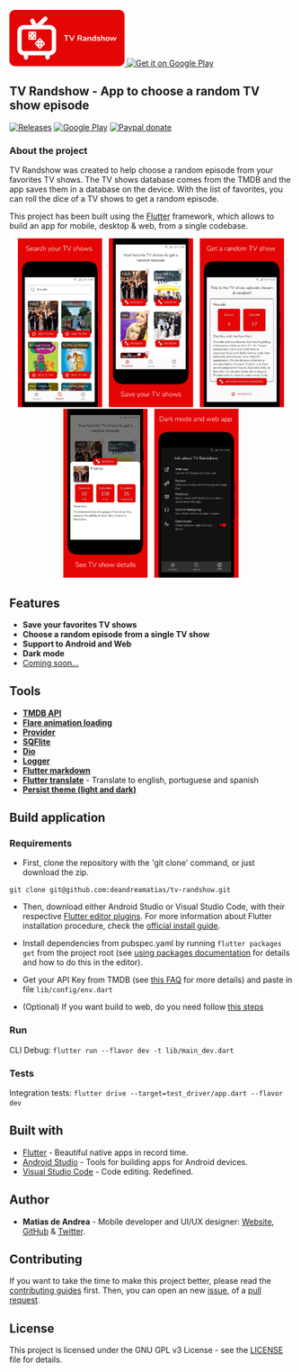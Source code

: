 <p>
  <a href="https://tvrandshow.com/">
    <img alt="TV Randshow website" src="./images/icon.png" height="100">
  </a>
  <a href='https://play.google.com/store/apps/details?id=deandrea.matias.tv_randshow&pcampaignid=pcampaignidMKT-Other-global-all-co-prtnr-py-PartBadge-Mar2515-1'>
    <img alt='Get it on Google Play' src='https://play.google.com/intl/en_us/badges/static/images/badges/en_badge_web_generic.png' height="100" />
  </a>
</p>

## TV Randshow - App to choose a random TV show episode

[![Releases](https://img.shields.io/github/v/release/deandreamatias/tv-randshow)](https://github.com/deandreamatias/tv-randshow/releases)
[![Google Play](https://img.shields.io/badge/google--play-Google--Play-green?label=App)](https://play.google.com/store/apps/details?id=deandrea.matias.tv_randshow)
[![Paypal donate](https://img.shields.io/badge/paypal-donate-blue)](https://paypal.me/deandreamatias)

### About the project

TV Randshow was created to help choose a random episode from your favorites TV shows.
The TV shows database comes from the TMDB and the app saves them in a database on the device. With the list of favorites, you can roll the dice of a TV shows to get a random episode.

This project has been built using the [Flutter](https://flutter.dev/) framework, which allows to build an app for mobile, desktop & web, from a single codebase.

<p align="center">
  <img src="./images/search.png" width="150" hspace="4">
  <img src="./images/favs.png" width="150" hspace="4">
  <img src="./images/result.png" width="150" hspace="4">
  <img src="./images/details.png" width="150" hspace="4">
  <img src="./images/info.png" width="150" hspace="4">
</p>

## Features

- **Save your favorites TV shows**
- **Choose a random episode from a single TV show**
- **Support to Android and Web**
- **Dark mode**
- [Coming soon...](https://trello.com/b/ib0jdUzK)

## Tools

- [**TMDB API**](https://developers.themoviedb.org/3/getting-started/introduction)
- [**Flare animation loading**](https://rive.app/a/deandreamatias/files/flare/loading-tv-randshow/embed)
- [**Provider**](https://pub.dev/packages/provider)
- [**SQFlite**](https://pub.dev/packages/sqflite)
- [**Dio**](https://pub.dev/packages/dio)
- [**Logger**](https://pub.dev/packages/logger)
- [**Flutter markdown**](https://pub.dev/packages/flutter_markdown)
- [**Flutter translate**](https://pub.dev/packages/flutter_translate) - Translate to english, portuguese and spanish
- [**Persist theme (light and dark)**](https://pub.dev/packages/persist_theme)

## Build application

### Requirements

- First, clone the repository with the 'git clone' command, or just download the zip.

```git
git clone git@github.com:deandreamatias/tv-randshow.git
```

- Then, download either Android Studio or Visual Studio Code, with their respective [Flutter editor plugins](https://flutter.dev/docs/get-started/editor). For more information about Flutter installation procedure, check the [official install guide](https://flutter.dev/docs/get-started/install).

- Install dependencies from pubspec.yaml by running `flutter packages get` from the project root (see [using packages documentation](https://flutter.dev/docs/development/packages-and-plugins/using-packages#adding-a-package-dependency-to-an-app) for details and how to do this in the editor).

- Get your API Key from TMDB (see [this FAQ](https://www.themoviedb.org/faq/api) for more details) and paste in file `lib/config/env.dart`

- (Optional) If you want build to web, do you need follow [this steps](https://flutter.dev/docs/get-started/web)

### Run

CLI Debug: `flutter run --flavor dev -t lib/main_dev.dart`

### Tests

Integration tests: `flutter drive --target=test_driver/app.dart --flavor dev`

## Built with

- [Flutter](https://flutter.dev/) - Beautiful native apps in record time.
- [Android Studio](https://developer.android.com/studio/index.html/) - Tools for building apps for Android devices.
- [Visual Studio Code](https://code.visualstudio.com/) - Code editing. Redefined.

## Author

- **Matias de Andrea** - Mobile developer and UI/UX designer: [Website](https://deandreamatias.com), [GitHub](https://github.com/deandreamatias) & [Twitter](https://twitter.com/deandreamatias).

## Contributing

If you want to take the time to make this project better, please read the [contributing guides](https://github.com/deandreamatias/tv-randshow/blob/master/CONTRIBUTING.md) first. Then, you can open an new [issue](https://github.com/deandreamatias/tv-randshow/issues/new/choose), of a [pull request](https://github.com/deandreamatias/tv-randshow/compare).

## License

This project is licensed under the GNU GPL v3 License - see the [LICENSE](LICENSE) file for details.
